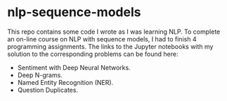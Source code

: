 nlp-sequence-models
===================

This repo contains some code I wrote as I was learning NLP. To complete an
on-line course on NLP with sequence models, I had to finish 4 programming
assignments. The links to the Jupyter notebooks with my solution to the
corresponding problems can be found here:

* Sentiment with Deep Neural Networks.
* Deep N-grams.
* Named Entity Recognition (NER).
* Question Duplicates.
